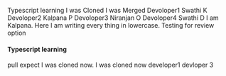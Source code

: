 
Typescript learning
I was Cloned
I was Merged
Devoloper1 Swathi K
Devoloper2 Kalpana P
Devoloper3 Niranjan O
Devoloper4 Swathi D
I am Kalpana. Here I am writing every thing in lowercase. 
Testing for review option
#### Typescript learning
pull expect
I was cloned now.
I was cloned now
developer1
devloper 3

